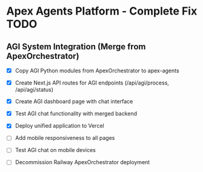 # Apex Agents Platform - Complete Fix TODO

## AGI System Integration (Merge from ApexOrchestrator)
- [x] Copy AGI Python modules from ApexOrchestrator to apex-agents
- [x] Create Next.js API routes for AGI endpoints (/api/agi/process, /api/agi/status)
- [x] Create AGI dashboard page with chat interface
- [x] Test AGI chat functionality with merged backend
- [x] Deploy unified application to Vercel
- [ ] Add mobile responsiveness to all pages
- [ ] Test AGI chat on mobile devices
- [ ] Decommission Railway ApexOrchestrator deployment


